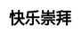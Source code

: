 ---
title: 快乐崇拜
layout: happy_worship
description: 礼敬神明，快乐崇拜.
js: ["js/game/wooden_fish/howler.min.js", "js/game/happy_worship/happy_worship.js"]
css: ["css/game/happy_worship/splide.min.css", "css/game/happy_worship/happy_worship.css"]
---